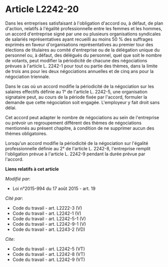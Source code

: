 # Article L2242-20

Dans les entreprises satisfaisant à l'obligation d'accord ou, à défaut, de plan d'action, relatifs à l'égalité
professionnelle entre les femmes et les hommes, un accord d'entreprise signé par une ou plusieurs organisations syndicales de
salariés représentatives ayant recueilli au moins 50 % des suffrages exprimés en faveur d'organisations représentatives au
premier tour des élections de titulaires au comité d'entreprise ou de la délégation unique du personnel ou, à défaut, des
délégués du personnel, quel que soit le nombre de votants, peut modifier la périodicité de chacune des négociations prévues à
l'article L. 2242-1 pour tout ou partie des thèmes, dans la limite de trois ans pour les deux négociations annuelles et de
cinq ans pour la négociation triennale. 

Dans le cas où un accord modifie la périodicité de la négociation sur les salaires effectifs définie au 1° de l'article L.
2242-5, une organisation signataire peut, au cours de la période fixée par l'accord, formuler la demande que cette
négociation soit engagée. L'employeur y fait droit sans délai. 

Cet accord peut adapter le nombre de négociations au sein de l'entreprise ou prévoir un regroupement différent des thèmes de
négociations mentionnés au présent chapitre, à condition de ne supprimer aucun des thèmes obligatoires. 

Lorsqu'un accord modifie la périodicité de la négociation sur l'égalité professionnelle définie au 2° de l'article L. 2242-8,
l'entreprise remplit l'obligation prévue à l'article L. 2242-9 pendant la durée prévue par l'accord.

**Liens relatifs à cet article**

_Modifié par_:

  - Loi n°2015-994 du 17 août 2015 - art. 19

_Cité par_:

  - Code du travail - art. L2222-3 (V)
  - Code du travail - art. L2242-1 (V)
  - Code du travail - art. L2242-5-1 (V)
  - Code du travail - art. L2242-9-1 (V)
  - Code du travail - art. L2243-2 (VD)

_Cite_:

  - Code du travail - art. L2242-5 (VT)
  - Code du travail - art. L2242-8 (VT)
  - Code du travail - art. L2242-9 (VT)
